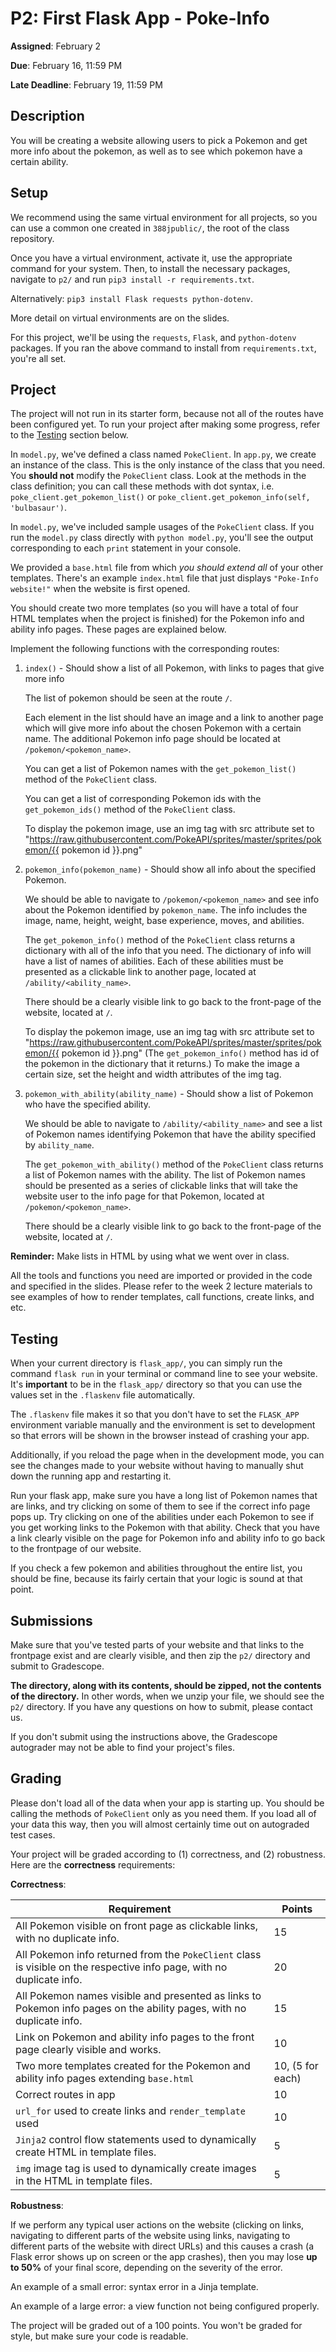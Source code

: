 # P2: First Flask App - Poke-Info

**Assigned**: February 2

**Due**: February 16, 11:59 PM

**Late Deadline**: February 19, 11:59 PM

## Description

You will be creating a website allowing users to pick a Pokemon and get more info
about the pokemon, as well as to see which pokemon have a certain ability.

## Setup

We recommend using the same virtual environment for all projects, so you can
use a common one created in `388jpublic/`, the root of the class repository.

Once you have a virtual environment, activate it,
use the appropriate command for your system.
Then, to install the necessary packages, navigate to
`p2/` and run `pip3 install -r requirements.txt`.

Alternatively: `pip3 install Flask requests python-dotenv`.

More detail on virtual environments are on the slides.

For this project, we'll be using the `requests`, `Flask`, and `python-dotenv`
packages. If you ran the above command to install from `requirements.txt`, 
you're all set.

## Project

The project will not run in its starter form, because not all of the routes
have been configured yet. To run your project after making some progress, refer to the
[Testing](#testing) section below.

In `model.py`, we've defined a class named `PokeClient`. In `app.py`, we create
an instance of the class. This is the only instance of the class that you need.
You **should not** modify the `PokeClient` class. Look at the methods in the 
class definition; you can call these methods with dot syntax, i.e. `poke_client.get_pokemon_list()`
or `poke_client.get_pokemon_info(self, 'bulbasaur')`.

In `model.py`, we've included sample usages of the `PokeClient` class. If you run
the `model.py` class directly with `python model.py`, you'll see the output
corresponding to each `print` statement in your console.

We provided a `base.html` file from which *you should extend all* of your other templates.
There's an example `index.html` file that just displays `"Poke-Info website!"` when
the website is first opened. 

You should create two more templates (so you will have a total of four HTML templates when
the project is finished) for the Pokemon info and ability info pages. These pages
are explained below.

Implement the following functions with the corresponding routes:

1. `index()` - Should show a list of all Pokemon, with links to pages that give more info

    The list of pokemon should be seen at the route `/`.

    Each element in the list should have an image and a link to another page which will give more info about the chosen Pokemon with a certain name.
    The additional Pokemon info page should be located at `/pokemon/<pokemon_name>`.

    You can get a list of Pokemon names with the `get_pokemon_list()` method of the 
    `PokeClient` class.

    You can get a list of corresponding Pokemon ids with the `get_pokemon_ids()` method of the `PokeClient` class.

    To display the pokemon image, use an img tag with src attribute set to "https://raw.githubusercontent.com/PokeAPI/sprites/master/sprites/pokemon/{{ pokemon id }}.png"

2. `pokemon_info(pokemon_name)` - Should show all info about the specified Pokemon. 

    We should be able to navigate to `/pokemon/<pokemon_name>` and see info about the Pokemon
    identified by `pokemon_name`. The info includes the image, name, height, weight, base experience, moves, and abilities.
    
    The `get_pokemon_info()` method of the `PokeClient` class returns a dictionary with all of 
    the info that you need. The dictionary of info will have a list of names of abilities.
    Each of these abilities must be presented as a clickable link to another page,
    located at `/ability/<ability_name>`.

    There should be a clearly visible link to go back to the front-page of the website, located
    at `/`.

    To display the pokemon image, use an img tag with src attribute set to "https://raw.githubusercontent.com/PokeAPI/sprites/master/sprites/pokemon/{{ pokemon id }}.png"
    (The `get_pokemon_info()` method has id of the pokemon in the dictionary that it returns.)
    To make the image a certain size, set the height and width attributes of the img tag.

3. `pokemon_with_ability(ability_name)` - Should show a list of Pokemon who have the specified 
    ability.

    We should be able to navigate to `/ability/<ability_name>` and see a list of Pokemon names
    identifying Pokemon that have the ability specified by `ability_name`.
    
    The `get_pokemon_with_ability()` method of
    the `PokeClient` class returns a list of Pokemon names with the ability. The list of
    Pokemon names should be presented as a series of clickable links that will take the 
    website user to the info page for that Pokemon, located at `/pokemon/<pokemon_name>`.

    There should be a clearly visible link to go back to the front-page of the website, located
    at `/`.

**Reminder:** Make lists in HTML by using what we went over in class.

All the tools and functions you need are imported or provided in the code 
and specified in the slides. Please refer to the week 2 lecture materials 
to see examples of how to render templates, call functions, create links, and etc.

## Testing

When your current directory is `flask_app/`, you can simply run the command `flask run`
in your terminal or command line to see your website. It's **important** to
be in the `flask_app/` directory so that you can use the values set in the
`.flaskenv` file automatically.

The `.flaskenv` file makes it so that you don't have to set the `FLASK_APP` environment variable
manually and the environment is set to development so that errors will be shown
in the browser instead of crashing your app. 

Additionally, if you reload the page when in the development mode, you can see the
changes made to your website without having to manually shut down the running app and
restarting it.

Run your flask app, make sure you have a long list of Pokemon names that are links, and try
clicking on some of them to see if the correct info page pops up. Try clicking on one
of the abilities under each Pokemon to see if you get working links to the Pokemon with 
that ability. Check that you have a link clearly visible on the page for Pokemon info and
ability info to go back to the frontpage of our website. 

If you check a few pokemon and abilities throughout the entire list, you should be fine, 
because its fairly certain that your logic is sound at that point.

## Submissions

Make sure that you've tested parts of your website and that links to the frontpage
exist and are clearly visible, and then zip the `p2/` directory and submit to Gradescope.

**The directory, along with its contents, should be zipped, not the contents of the directory.**
In other words, when we unzip your file, we should see the `p2/` directory. If you
have any questions on how to submit, please contact us.

If you don't submit using the instructions above, the Gradescope autograder may not be able to find your project's files.

## Grading

Please don't load all of the data when your app is starting up. You should
be calling the methods of `PokeClient` only as you need them.
If you load all of your data this way, then you will almost certainly time out on autograded test cases.

Your project will be graded according to (1) correctness, and (2) robustness. Here are the **correctness** requirements:

**Correctness**:

| Requirement                                                                                                           | Points           |
| --------------------------------------------------------------------------------------------------------------------- | ---------------- |
| All Pokemon visible on front page as clickable links, with no duplicate info.                                         | 15               |
| All Pokemon info returned from the `PokeClient` class is visible on the respective info page, with no duplicate info. | 20               |
| All Pokemon names visible and presented as links to Pokemon info pages on the ability pages, with no duplicate info.  | 15               |
| Link on Pokemon and ability info pages to the front page clearly visible and works.                                   | 10               |
| Two more templates created for the Pokemon and ability info pages extending `base.html`                               | 10, (5 for each) |
| Correct routes in app                                                                                                 | 10               |
| `url_for` used to create links and `render_template` used                                                             | 10               |
| `Jinja2` control flow statements used to dynamically create HTML in template files.                                   | 5                |
| `img` image tag is used to dynamically create images in the HTML in template files.                                   | 5                |

**Robustness**:

If we perform any typical user actions on the website (clicking on links, navigating to different parts of the website using links, navigating to
different parts of the website with direct URLs) and this causes a crash (a Flask error shows up on screen or the app crashes), then
you may lose **up to 50%** of your final score, depending on the severity of the error.

An example of a small error: syntax error in a Jinja template. 

An example of a large error: a view function not being configured properly.


The project will be graded out of a 100 points. You won't be graded for style, but make
sure your code is readable.
